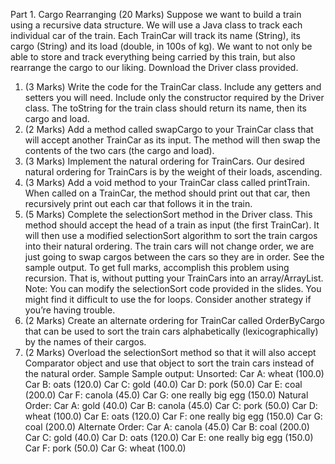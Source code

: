 Part 1. Cargo Rearranging (20 Marks)
Suppose we want to build a train using a recursive data structure. We will use a Java class to track each individual car of the train. Each TrainCar will track its name (String), its cargo (String) and its load (double, in 100s of kg). We want to not only be able to store and track everything being carried by this train, but also rearrange the cargo to our liking. Download the Driver class provided.
1. (3 Marks) Write the code for the TrainCar class. Include any getters and setters you will need. Include only the constructor required by the Driver class. The toString for the train class should return its name, then its cargo and load.
2. (2 Marks) Add a method called swapCargo to your TrainCar class that will accept another TrainCar as its input. The method will then swap the contents of the two cars (the cargo and load).
3. (3 Marks) Implement the natural ordering for TrainCars. Our desired natural ordering for TrainCars is by the weight of their loads, ascending.
4. (3 Marks) Add a void method to your TrainCar class called printTrain. When called on a TrainCar, the method should print out that car, then recursively print out each car that follows it in the train.
5. (5 Marks) Complete the selectionSort method in the Driver class. This method should accept the head of a train as input (the first TrainCar). It will then use a modified selectionSort algorithm to sort the train cargos into their natural ordering. The train cars will not change order, we are just going to swap cargos between the cars so they are in order. See the sample output.
To get full marks, accomplish this problem using recursion. That is, without putting your TrainCars into an array/ArrayList.
Note: You can modify the selectionSort code provided in the slides. You might find it difficult to use the for loops. Consider another strategy if you’re having trouble.
6. (2 Marks) Create an alternate ordering for TrainCar called OrderByCargo that can be used to sort the train cars alphabetically (lexicographically) by the names of their cargos.
7. (2 Marks) Overload the selectionSort method so that it will also accept Comparator object and use that object to sort the train cars instead of the natural order.
Sample Sample output:
Unsorted:
Car A: wheat (100.0)
Car B: oats (120.0)
Car C: gold (40.0)
Car D: pork (50.0)
Car E: coal (200.0)
Car F: canola (45.0)
Car G: one really big egg (150.0)
Natural Order:
Car A: gold (40.0)
Car B: canola (45.0)
Car C: pork (50.0)
Car D: wheat (100.0)
Car E: oats (120.0)
Car F: one really big egg (150.0)
Car G: coal (200.0)
Alternate Order:
Car A: canola (45.0)
Car B: coal (200.0)
Car C: gold (40.0)
Car D: oats (120.0)
Car E: one really big egg (150.0)
Car F: pork (50.0)
Car G: wheat (100.0)
